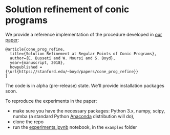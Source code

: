 # Solution refinement of conic programs

We provide a reference implementation of the procedure developed in 
[our paper](https://stanford.edu/~boyd/cone_prog_refine):

```
@article{cone_prog_refine,
  title={Solution Refinement at Regular Points of Conic Programs},
  author={E. Busseti and W. Moursi and S. Boyd},
  year={manuscript, 2018},
  howpublished = {\url{https://stanford.edu/~boyd/papers/cone_prog_refine}}
}
```

The code is in alpha (pre-release) state. We'll provide installation packages soon. 

To reproduce the experiments in the paper:
- make sure you have the necessary packages: Python 3.x, numpy, scipy, numba 
(a standard Python [Anaconda](https://www.anaconda.com/download) distribution will do), 
- clone the repo
- run the [experiments.ipynb](https://github.com/cvxgrp/cone_prog_refine/blob/master/examples/experiments.ipynb) notebook,
in the `examples` folder
